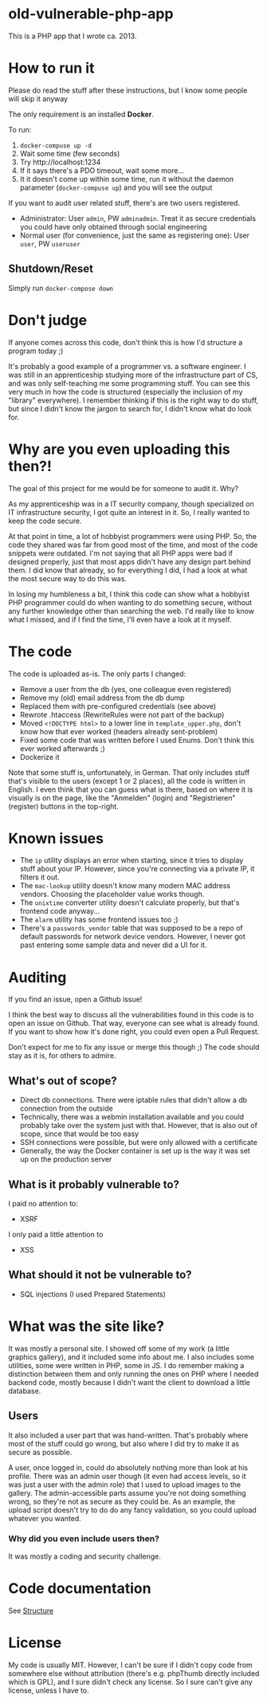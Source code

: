 # old-vulnerable-php-app

This is a PHP app that I wrote ca. 2013.

# How to run it

Please do read the stuff after these instructions, but I know some people will skip it anyway

The only requirement is an installed **Docker**.

To run:

1. `docker-compuse up -d`
2. Wait some time (few seconds)
3. Try http://localhost:1234
4. If it says there's a PDO timeout, wait some more...
5. It it doesn't come up within some time, run it without the daemon parameter (`docker-compuse up`) and you will see the output

If you want to audit user related stuff, there's are two users registered.

* Administrator: User `admin`, PW `adminadmin`. Treat it as secure credentials you could have only obtained through social engineering
* Normal user (for convenience, just the same as registering one): User `user`, PW `useruser`

## Shutdown/Reset

Simply run `docker-compose down`

# Don't judge

If anyone comes across this code, don't think this is how I'd structure a program today ;)

It's probably a good example of a programmer vs. a software engineer. I was still in an apprenticeship studying more of the infrastructure part of CS, and was only self-teaching me some programming stuff. You can see this very much in how the code is structured (especially the inclusion of my "library" everywhere). I remember thinking if this is the right way to do stuff, but since I didn't know the jargon to search for, I didn't know what do look for.

# Why are you even uploading this then?!

The goal of this project for me would be for someone to audit it. Why?

As my apprenticeship was in a IT security company, though specialized on IT infrastructure security, I got quite an interest in it. So, I really wanted to keep the code secure.

At that point in time, a lot of hobbyist programmers were using PHP. So, the code they shared was far from good most of the time, and most of the code snippets were outdated. I'm not saying that all PHP apps were bad if designed properly, just that most apps didn't have any design part behind them. I did know that already, so for everything I did, I had a look at what the most secure way to do this was.

In losing my humbleness a bit, I think this code can show what a hobbyist PHP programmer could do when wanting to do something secure, without any further knowledge other than searching the web. I'd really like to know what I missed, and if I find the time, I'll even have a look at it myself.

# The code

The code is uploaded as-is. The only parts I changed:

* Remove a user from the db (yes, one colleague even registered)
* Remove my (old) email address from the db dump
* Replaced them with pre-configured credentials (see above) 
* Rewrote .htaccess (RewriteRules were not part of the backup)
* Moved `<!DOCTYPE html>` to a lower line in `template_upper.php`, don't know how that ever worked (headers already sent-problem)
* Fixed some code that was written before I used Enums. Don't think this ever worked afterwards ;)
* Dockerize it




Note that some stuff is, unfortunately, in German. That only includes stuff that's visible to the users (except 1 or 2 places), all the code is written in English. I even think that you can guess what is there, based on where it is visually is on the page, like the "Anmelden" (login) and "Registrieren" (register) buttons in the top-right.

# Known issues

* The `ip` utility displays an error when starting, since it tries to display stuff about your IP. However, since you're connecting via a private IP, it filters it out.
* The `mac-lookup` utility doesn't know many modern MAC address vendors. Choosing the placeholder value works though.
* The `unixtime` converter utility doesn't calculate properly, but that's frontend code anyway...
* The `alarm` utility has some frontend issues too ;)
* There's a `passwords_vendor` table that was supposed to be a repo of default passwords for network device vendors. However, I never got past entering some sample data and never did a UI for it.

# Auditing

If you find an issue, open a Github issue!

I think the best way to discuss all the vulnerabilities found in this code is to open an issue on Github. That way, everyone can see what is already found. If you want to show how it's done right, you could even open a Pull Request.

Don't expect for me to fix any issue or merge this though ;) The code should stay as it is, for others to admire.

## What's out of scope?

* Direct db connections. There were iptable rules that didn't allow a db connection from the outside
* Technically, there was a webmin installation available and you could probably take over the system just with that. However, that is also out of scope, since that would be too easy
* SSH connections were possible, but were only allowed with a certificate
* Generally, the way the Docker container is set up is the way it was set up on the production server

## What is it probably vulnerable to?

I paid no attention to:

* XSRF

I only paid a little attention to

* XSS

## What should it not be vulnerable to?

* SQL injections (I used Prepared Statements)

# What was the site like?

It was mostly a personal site. I showed off some of my work (a little graphics gallery), and it included some info about me. I also includes some utilities, some were written in PHP, some in JS. I do remember making a distinction between them and only running the ones on PHP where I needed backend code, mostly because I didn't want the client to download a little database.

## Users

It also included a user part that was hand-written. That's probably where most of the stuff could go wrong, but also where I did try to make it as secure as possible.

A user, once logged in, could do absolutely nothing more than look at his profile. There was an admin user though (it even had access levels, so it was just a user with the admin role) that I used to upload images to the gallery. The admin-accessible parts assume you're not doing something wrong, so they're not as secure as they could be. As an example, the upload script doesn't try to do do any fancy validation, so you could upload whatever you wanted.

### Why did you even include users then?

It was mostly a coding and security challenge.

# Code documentation

See [Structure](structure.md)

# License

My code is usually MIT. However, I can't be sure if I didn't copy code from somewhere else without attribution (there's e.g. phpThumb directly included which is GPL), and I sure didn't check any license. So I sure can't give any license, unless I have to.
